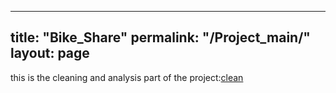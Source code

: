 
---
title: "Bike_Share"
permalink: "/Project_main/"
layout: page
---


this is the cleaning and analysis part of the
project:[clean](Capestone_-Bike_Share_2.html)
